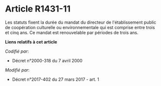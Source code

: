 # Article R1431-11

Les statuts fixent la durée du mandat du directeur de l'établissement public de coopération culturelle ou environnementale
qui est comprise entre trois et cinq ans. Ce mandat est renouvelable par périodes de trois ans.

**Liens relatifs à cet article**

_Codifié par_:

  - Décret n°2000-318 du 7 avril 2000

_Modifié par_:

  - Décret n°2017-402 du 27 mars 2017 - art. 1
